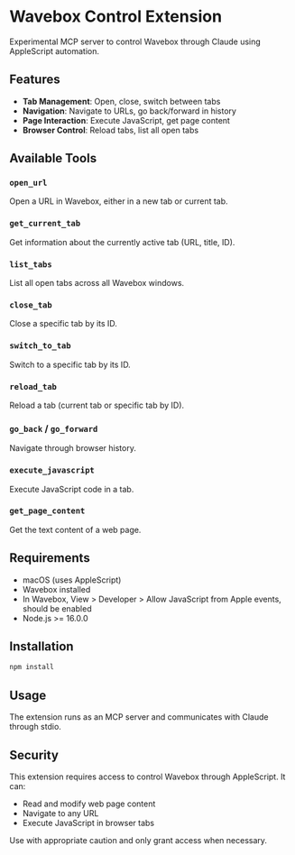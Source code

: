 # Wavebox Control Extension

Experimental MCP server to control Wavebox through Claude using AppleScript automation.

## Features

- **Tab Management**: Open, close, switch between tabs
- **Navigation**: Navigate to URLs, go back/forward in history
- **Page Interaction**: Execute JavaScript, get page content
- **Browser Control**: Reload tabs, list all open tabs

## Available Tools

### `open_url`
Open a URL in Wavebox, either in a new tab or current tab.

### `get_current_tab`
Get information about the currently active tab (URL, title, ID).

### `list_tabs`
List all open tabs across all Wavebox windows.

### `close_tab`
Close a specific tab by its ID.

### `switch_to_tab`
Switch to a specific tab by its ID.

### `reload_tab`
Reload a tab (current tab or specific tab by ID).

### `go_back` / `go_forward`
Navigate through browser history.

### `execute_javascript`
Execute JavaScript code in a tab.

### `get_page_content`
Get the text content of a web page.

## Requirements

- macOS (uses AppleScript)
- Wavebox installed
- In Wavebox, View > Developer > Allow JavaScript from Apple events, should be enabled
- Node.js >= 16.0.0

## Installation

```bash
npm install
```

## Usage

The extension runs as an MCP server and communicates with Claude through stdio.

## Security

This extension requires access to control Wavebox through AppleScript. It can:
- Read and modify web page content
- Navigate to any URL
- Execute JavaScript in browser tabs

Use with appropriate caution and only grant access when necessary.